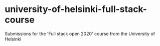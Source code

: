 # university-of-helsinki-full-stack-course
Submissions for the 'Full stack open 2020' course from the University of Helsinki
